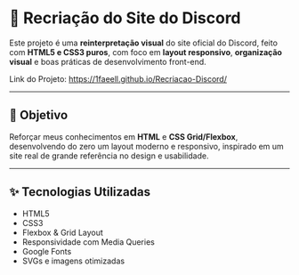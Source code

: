# 🧩 Recriação do Site do Discord

Este projeto é uma **reinterpretação visual** do site oficial do Discord, feito com **HTML5 e CSS3 puros**, com foco em **layout responsivo**, **organização visual** e boas práticas de desenvolvimento front-end.

Link do Projeto: https://1faeell.github.io/Recriacao-Discord/

---

## 🎯 Objetivo

Reforçar meus conhecimentos em **HTML** e **CSS Grid/Flexbox**, desenvolvendo do zero um layout moderno e responsivo, inspirado em um site real de grande referência no design e usabilidade.

---

## ✨ Tecnologias Utilizadas

- HTML5
- CSS3
- Flexbox & Grid Layout
- Responsividade com Media Queries
- Google Fonts
- SVGs e imagens otimizadas
